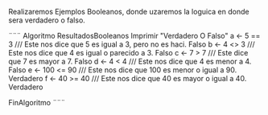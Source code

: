 Realizaremos Ejemplos Booleanos, donde uzaremos la loguica en donde sera verdadero o falso.

¨¨¨
Algoritmo ResultadosBooleanos
	Imprimir "Verdadero O Falso"
	a <- 5 == 3
	/// Este nos dice que 5 es igual a 3, pero no es haci. Falso
	b <- 4 <> 3
	/// Este nos dice que 4 es igual o parecido a 3. Falso
	c <- 7 > 7
	/// Este dice que 7 es mayor a 7. Falso
	d <- 4 < 4
	/// Este nos dice que 4 es menor a 4. Falso
	e <- 100 <= 90
	/// Este nos dice que 100 es menor o igual a 90. Verdadero
	f <- 40 >= 40
	/// Este nos dice que 40 es mayor o igual a 40. Verdadero
	
FinAlgoritmo
¨¨¨
